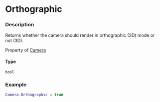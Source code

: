 # Orthographic

### Description

Returns whether the camera should render in orthographic (2D) mode or not (3D).

Property of [Camera](../../)

#### Type

`bool`

### Example

```lua
Camera.Orthographic = true
```
